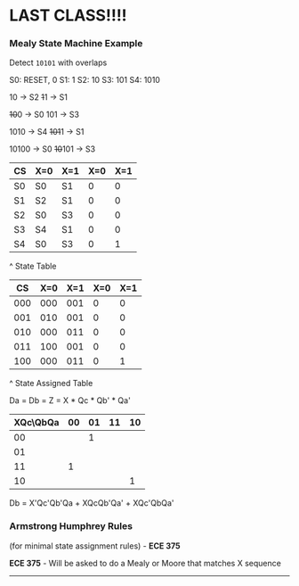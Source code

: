 # LAST CLASS!!!!

### Mealy State Machine Example

Detect `10101` with overlaps

S0: RESET, 0
S1: 1
S2: 10
S3: 101
S4: 1010

10 -> S2
~~1~~1 -> S1

~~10~~0 -> S0
101 -> S3

1010 -> S4
~~101~~1 -> S1

10100 -> S0
~~10~~101 -> S3

| CS  | X=0 | X=1 | X=0 | X=1 |
| --- | --- | --- | --- | --- |
| S0  | S0  | S1  | 0   | 0   |
| S1  | S2  | S1  | 0   | 0   |
| S2  | S0  | S3  | 0   | 0   |
| S3  | S4  | S1  | 0   | 0   |
| S4  | S0  | S3  | 0   | 1   |
^ State Table

| CS  | X=0 | X=1 | X=0 | X=1 |
| --- | --- | --- | --- | --- |
| 000 | 000 | 001 | 0   | 0   |
| 001 | 010 | 001 | 0   | 0   |
| 010 | 000 | 011 | 0   | 0   |
| 011 | 100 | 001 | 0   | 0   |
| 100 | 000 | 011 | 0   | 1   |
^ State Assigned Table

Da =
Db =
Z = X * Qc * Qb' * Qa'

| XQc\\QbQa | 00  | 01  | 11  | 10  |
| --------- | --- | --- | --- | --- |
| 00        |     | 1   |     |     |
| 01        |     |     |     |     |
| 11        | 1   |     |     |     |
| 10        |     |     |     | 1   |
Db = X'Qc'Qb'Qa + XQcQb'Qa' + XQc'QbQa'

### Armstrong Humphrey Rules
(for minimal state assignment rules) - **ECE 375**

**ECE 375** - Will be asked to do a Mealy or Moore that matches X sequence

---

